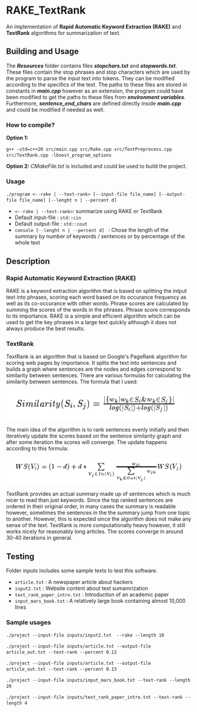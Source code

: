 # RAKE_TextRank
An implementation of **Rapid Automatic Keyword Extraction (RAKE)** and **TextRank** algorithms for summarization of text.

## Building and Usage
The ***Resources*** folder contains files ***stopchars.txt*** and ***stopwords.txt***.
These files contain the stop phrases and stop characters which are used by the program to parse the input text into tokens.
They can be modified according to the specifics of the text.
The paths to these files are stored in constants in ***main.cpp*** however as an extension, the program could have been modified
to get the paths to these files from ***environment variables***.
Furthermore, ***sentence_end_chars*** are defined directly inside ***main.cpp*** and could be modified if needed as well.
### How to compile?
**Option 1:**
```console
g++ -std=c++20 src/main.cpp src/Rake.cpp src/TextPreprocess.cpp src/TextRank.cpp -lboost_program_options
```
**Option 2:**
*CMakeFile.txt* is included and could be used to build the project.
### Usage
```console
./program <--rake | --text-rank> [--input-file file_name] [--output-file file_name] [--lenght n | --percent d]
```
- ``` <--rake | --text-rank> ```: summarize using RAKE or TextRank
- Default input-file : ```std::cin```
- Default output-file : ```std::cout```
- ```console [--lenght n | --percent d] ``` : Chose the length of the summary by number of keywords / sentences or by percentage of the whole text
## Description
### Rapid Automatic Keyword Extraction (RAKE)
RAKE is a keyword extraction algorithm that is based on splitting the intput text into phrases, scoring each word based on its occurance frequency as well as its co-occurance with other words. Phrase scores are calculated by summing the scores of the words in the phrases. Phrase score corresponds to its importance.
RAKE is a simple and efficient algorithm which can be used to get the key phrases in a large text quickly although it does not always produce the best results.
### TextRank
TextRank is an algorithm that is based on Google's PageRank algorithm for scoring web pages by importance. It splits the text into sentences and builds a graph where sentences are the nodes and edges correspond to similarity between sentences. There are various formulas for calculating the similarity between sentences. 
The formula that I used: 

![sentence_sim](sentence_sim.png)

The main idea of the algorithm is to rank sentences evenly initially and then iteratively update the scores based on the sentence similarity graph and after some iteration the scores will converge. The update happens according to this formula:

![text-rank](textrank_formula.png)

TextRank provides an actual summary made up of sentences which is much nicer to read than just keywords. Since the top ranked sentences are ordered in their original order, in many cases the summary is readable however, sometimes the sentences in the the summary jump from one topic to another. However, this is expected since the algorithm does not make any sense of the text. 
TextRank is more computationally heavy however, it still works nicely for reasonably long articles. The scores converge in around 30-40 iterations in general.

## Testing
Folder *inputs* includes some sample texts to test this software. 
- `article.txt` : A newspaper article about hackers
- `input2.txt` : Website content about text sumamrization
- `text_rank_paper_intro.txt` : Introduction of an academic paper
- `input_mars_book.txt` : A relatively large book containing almost 10,000 lines

### Sample usages
```console
./project --input-file inputs/input2.txt  --rake --length 10
```
```console
./project --input-file inputs/article.txt --output-file article_out.txt --text-rank --percent 0.13
```
```console
./project --input-file inputs/article.txt --output-file article_out.txt --text-rank --percent 0.13
```
```console
./project --input-file inputs/input_mars_book.txt --text-rank --length 20
```
```console
./project --input-file inputs/text_rank_paper_intro.txt --text-rank --length 4
```

